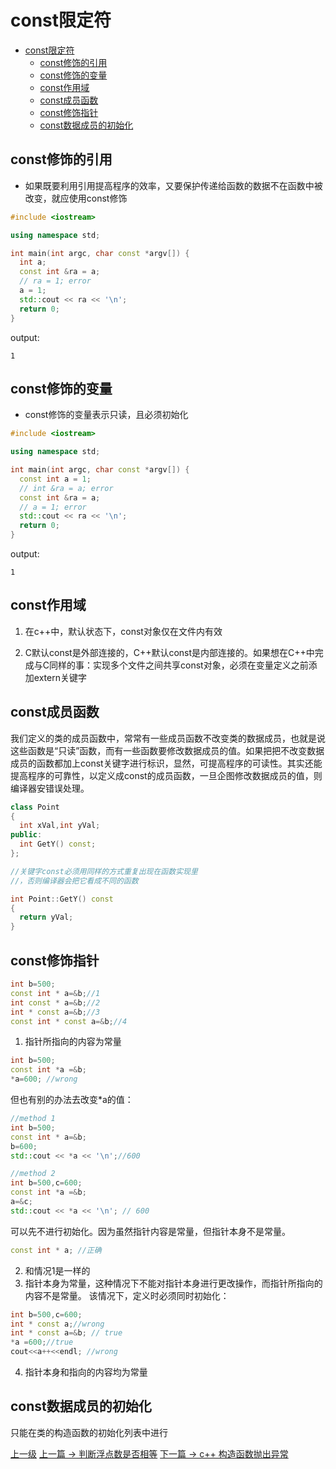 # const限定符


<!-- @import "[TOC]" {cmd="toc" depthFrom=1 depthTo=6 orderedList=false} -->
<!-- code_chunk_output -->

* [const限定符](#const限定符)
	* [const修饰的引用](#const修饰的引用)
	* [const修饰的变量](#const修饰的变量)
	* [const作用域](#const作用域)
	* [const成员函数](#const成员函数)
	* [const修饰指针](#const修饰指针)
	* [const数据成员的初始化](#const数据成员的初始化)

<!-- /code_chunk_output -->

## const修饰的引用
* 如果既要利用引用提高程序的效率，又要保护传递给函数的数据不在函数中被改变，就应使用const修饰

```c++
#include <iostream>

using namespace std;

int main(int argc, char const *argv[]) {
  int a;
  const int &ra = a;
  // ra = 1; error
  a = 1;
  std::cout << ra << '\n';
  return 0;
}
```

output:
```
1
```


## const修饰的变量

* const修饰的变量表示只读，且必须初始化

```c++
#include <iostream>

using namespace std;

int main(int argc, char const *argv[]) {
  const int a = 1;
  // int &ra = a; error
  const int &ra = a;
  // a = 1; error
  std::cout << ra << '\n';
  return 0;
}
```

output:
```
1
```

## const作用域
1. 在c++中，默认状态下，const对象仅在文件内有效

2. C默认const是外部连接的，C++默认const是内部连接的。如果想在C++中完成与C同样的事：实现多个文件之间共享const对象，必须在变量定义之前添加extern关键字


## const成员函数
我们定义的类的成员函数中，常常有一些成员函数不改变类的数据成员，也就是说这些函数是“只读”函数，而有一些函数要修改数据成员的值。如果把把不改变数据成员的函数都加上const关键字进行标识，显然，可提高程序的可读性。其实还能提高程序的可靠性，以定义成const的成员函数，一旦企图修改数据成员的值，则编译器安错误处理。

```c++
class Point
{
  int xVal,int yVal;
public:
  int GetY() const;
};

//关键字const必须用同样的方式重复出现在函数实现里
//，否则编译器会把它看成不同的函数

int Point::GetY() const
{
  return yVal;
}
```

## const修饰指针
```c++
int b=500;
const int * a=&b;//1
int const * a=&b;//2
int * const a=&b;//3
const int * const a=&b;//4
```
1. 指针所指向的内容为常量
```c++
int b=500;
const int *a =&b;
*a=600; //wrong
```
但也有别的办法去改变*a的值：
```c++
//method 1
int b=500;
const int * a=&b;
b=600;
std::cout << *a << '\n';//600

//method 2
int b=500,c=600;
const int *a =&b;
a=&c;
std::cout << *a << '\n'; // 600
```
可以先不进行初始化。因为虽然指针内容是常量，但指针本身不是常量。
```c++
const int * a; //正确
```

2. 和情况1是一样的
3. 指针本身为常量，这种情况下不能对指针本身进行更改操作，而指针所指向的内容不是常量。
该情况下，定义时必须同时初始化：
```c++
int b=500,c=600;
int * const a;//wrong
int * const a=&b; // true
*a =600;//true
cout<<a++<<endl; //wrong
```
4. 指针本身和指向的内容均为常量

## const数据成员的初始化
只能在类的构造函数的初始化列表中进行

[上一级](README.md)
[上一篇 -> 判断浮点数是否相等](compareDoubleFloat.md)
[下一篇 -> c++ 构造函数抛出异常](constructorThrowException.md)
